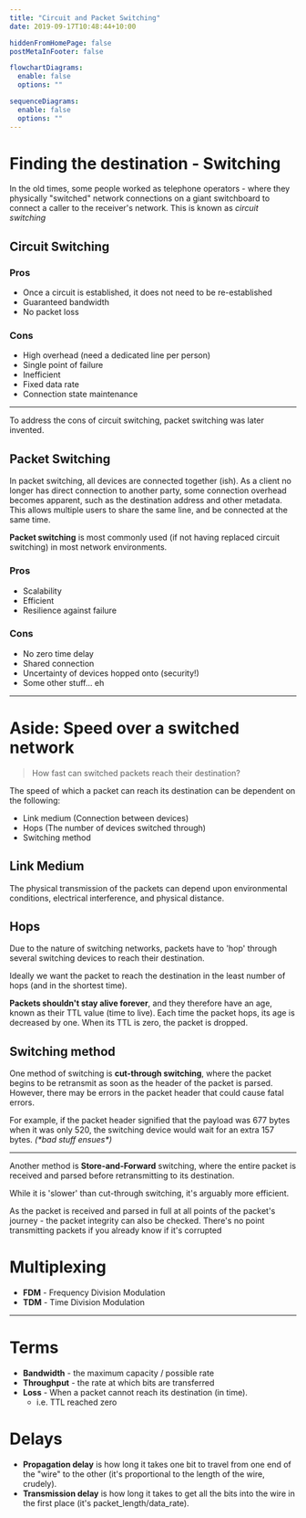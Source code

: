 ```yaml
---
title: "Circuit and Packet Switching"
date: 2019-09-17T10:48:44+10:00

hiddenFromHomePage: false
postMetaInFooter: false

flowchartDiagrams:
  enable: false
  options: ""

sequenceDiagrams:
  enable: false
  options: ""
---
```


# Finding the destination - Switching

In the old times, some people worked as telephone operators - where they physically "switched" network connections on a giant switchboard to connect a caller to the receiver's network. This is known as _circuit switching_

## Circuit Switching

### Pros

- Once a circuit is established, it does not need to be re-established
- Guaranteed bandwidth
- No packet loss

### Cons

- High overhead (need a dedicated line per person)
- Single point of failure
- Inefficient
- Fixed data rate
- Connection state maintenance

---

To address the cons of circuit switching, packet switching was later invented.

## Packet Switching

In packet switching, all devices are connected together (ish). As a client no longer has direct connection to another party, some connection overhead becomes apparent, such as the destination address and other metadata. This allows multiple users to share the same line, and be connected at the same time.

**Packet switching** is most commonly used (if not having replaced circuit switching) in most network environments.

### Pros

- Scalability
- Efficient
- Resilience against failure

### Cons

- No zero time delay
- Shared connection
- Uncertainty of devices hopped onto (security!)
- Some other stuff... eh

---

# Aside: Speed over a switched network

> How fast can switched packets reach their destination?

The speed of which a packet can reach its destination can be dependent on the following:

- Link medium (Connection between devices)
- Hops (The number of devices switched through)
- Switching method

## Link Medium

The physical transmission of the packets can depend upon environmental conditions, electrical interference, and physical distance.

## Hops

Due to the nature of switching networks, packets have to 'hop' through several switching devices to reach their destination.

Ideally we want the packet to reach the destination in the least number of hops (and in the shortest time).

**Packets shouldn't stay alive forever**, and they therefore have an age, known as their TTL value (time to live). Each time the packet hops, its age is decreased by one. When its TTL is zero, the packet is dropped.

## Switching method

One method of switching is **cut-through switching**, where the packet begins to be retransmit as soon as the header of the packet is parsed. However, there may be errors in the packet header that could cause fatal errors.

For example, if the packet header signified that the payload was 677 bytes when it was only 520, the switching device would wait for an extra 157 bytes. _(\*bad stuff ensues\*)_

---

Another method is **Store-and-Forward** switching, where the entire packet is received and parsed before retransmitting to its destination.

While it is 'slower' than cut-through switching, it's arguably more efficient.

As the packet is received and parsed in full at all points of the packet's journey - the packet integrity can also be checked. There's no point transmitting packets if you already know if it's corrupted

# Multiplexing

- **FDM** - Frequency Division Modulation
- **TDM** - Time Division Modulation

---

# Terms

- **Bandwidth** - the maximum capacity / possible rate
- **Throughput** - the rate at which bits are transferred
- **Loss** - When a packet cannot reach its destination (in time).
  - i.e. TTL reached zero

# Delays

- **Propagation delay** is how long it takes one bit to travel from one end of the "wire" to the other (it's proportional to the length of the wire, crudely).
- **Transmission delay** is how long it takes to get all the bits into the wire in the first place (it's packet_length/data_rate).
